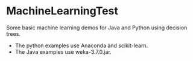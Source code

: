 # MachineLearningTest

Some basic machine learning demos for Java and Python using decision trees.

- The python examples use Anaconda and scikit-learn.
- The Java examples use weka-3.7.0.jar.
